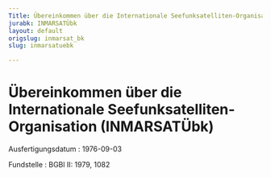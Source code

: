 ```yaml
---
Title: Übereinkommen über die Internationale Seefunksatelliten-Organisation
jurabk: INMARSATÜbk
layout: default
origslug: inmarsat_bk
slug: inmarsatuebk

---
```


# Übereinkommen über die Internationale Seefunksatelliten-Organisation (INMARSATÜbk)

Ausfertigungsdatum
:   1976-09-03

Fundstelle
:   BGBl II: 1979, 1082

